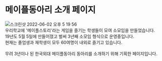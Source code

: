 # 메이플동아리 소개 페이지<br/>
![스크린샷 2022-06-02 오후 5 19 56](https://user-images.githubusercontent.com/40132591/175797363-1f718171-d029-4c89-96f4-c5dbe52a916e.png)
<br/>
우리학교에 '메이플스토리'라는 게임을 즐기는 학생들이 모여 소모임을 만들었습니다.<br/>
19년도 5월 5일에 만들어졌고 벌써 3년째 소모임 형식으로 운영중입니다.<br/>
현재는 졸업생과 재학생이 모두 60여명이 내외로 즐기고 있습니다.<br/>
<br/>
무려 3년이나 된 한국외대 메이플동아리 동아리를 소개하기 위해 기획한 페이지입니다.



